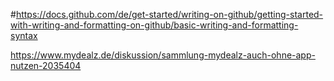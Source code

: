 #https://docs.github.com/de/get-started/writing-on-github/getting-started-with-writing-and-formatting-on-github/basic-writing-and-formatting-syntax

https://www.mydealz.de/diskussion/sammlung-mydealz-auch-ohne-app-nutzen-2035404
